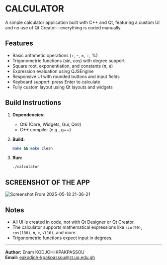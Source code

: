 # CALCULATOR

A simple calculator application built with C++ and Qt, featuring a custom UI and no use of Qt Creator—everything is coded manually.

## Features

- Basic arithmetic operations (+, -, ×, ÷, %)
- Trigonometric functions (sin, cos) with degree support
- Square root, exponentiation, and constants (π, e)
- Expression evaluation using QJSEngine
- Responsive UI with rounded buttons and input fields
- Keyboard support: press Enter to calculate
- Fully custom layout using Qt layouts and widgets

## Build Instructions

1. **Dependencies:**  
   - Qt6 (Core, Widgets, Gui, Qml)
   - C++ compiler (e.g., g++)

2. **Build:**  
   ```bash
   make && make clean
   ```

3. **Run:**  
   ```bash
   ./calculator
   ```
## SCREENSHOT OF THE APP
![Screenshot From 2025-05-18 21-36-21](https://github.com/user-attachments/assets/04575070-8f37-4da3-ad9d-60443cf8b800)

## Notes

- All UI is created in code, not with Qt Designer or Qt Creator.
- The calculator supports mathematical expressions like `sin(90)`, `cos(180)`, `π`, `e`, `√(16)`, and more.
- Trigonometric functions expect input in degrees.

---

**Author:** Enam KODJOH-KPAKPASSOU  
**Email:** eakodjoh-kpakpassou@st.ug.edu.gh
